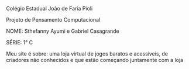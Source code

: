 Colégio Estadual João de Faria Pioli

Projeto de Pensamento Computacional

NOME: Sthefanny Ayumi e Gabriel Casagrande

SÉRIE: 1° C

Meu site é sobre: uma loja virtual de jogos baratos e acessíveis, de criadores não conhecidos e que estão começando juntamente com a loja
